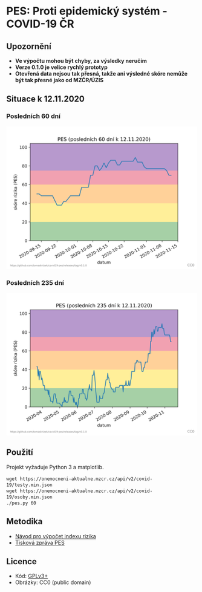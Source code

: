 # PES: Proti epidemický systém - COVID-19 ČR

## Upozornění

- **Ve výpočtu mohou být chyby, za výsledky neručím**
- **Verze 0.1.0 je velice rychlý prototyp**
- **Otevřená data nejsou tak přesná, takže ani výsledné skóre nemůže být tak přesné jako od MZČR/ÚZIS**

## Situace k 12.11.2020

### Posledních 60 dní

![PES 60d 2020-11-12](img/pes_60d_2020-11-12.png)

### Posledních 235 dní

![PES 235d 2020-11-12](img/pes_235d_2020-11-12.png)

## Použití

Projekt vyžaduje Python 3 a matplotlib.

```
wget https://onemocneni-aktualne.mzcr.cz/api/v2/covid-19/testy.min.json
wget https://onemocneni-aktualne.mzcr.cz/api/v2/covid-19/osoby.min.json
./pes.py 60
```

## Metodika

- [Návod pro výpočet indexu rizika](https://koronavirus.mzcr.cz/wp-content/uploads/2020/11/Stru%C4%8Dn%C3%BD-n%C3%A1vod-pro-v%C3%BDpo%C4%8Det-indexu-rizika.pdf)
- [Tisková zpráva PES](https://koronavirus.mzcr.cz/epidemiologickou-situaci-bude-nove-znazornovat-system-hodnoceni-pes/)

## Licence

- Kód: [GPLv3+](LICENSE.txt)
- Obrázky: CC0 (public domain)
